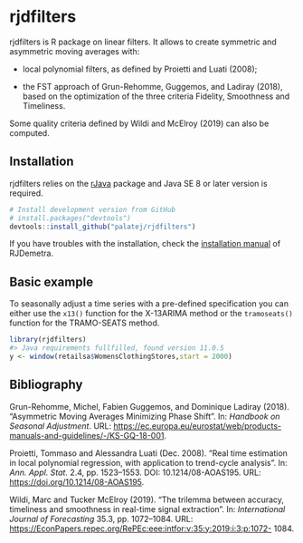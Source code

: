 
<!-- README.md is generated from README.Rmd. Please edit that file -->

# rjdfilters

rjdfilters is R package on linear filters. It allows to create symmetric
and asymmetric moving averages with:

-   local polynomial filters, as defined by Proietti and Luati (2008);

-   the FST approach of Grun-Rehomme, Guggemos, and Ladiray (2018),
    based on the optimization of the three criteria Fidelity, Smoothness
    and Timeliness.

Some quality criteria defined by Wildi and McElroy (2019) can also be
computed.

## Installation

rjdfilters relies on the
[rJava](https://CRAN.R-project.org/package=rJava) package and Java SE 8
or later version is required.

``` r
# Install development version from GitHub
# install.packages("devtools")
devtools::install_github("palatej/rjdfilters")
```

If you have troubles with the installation, check the [installation
manual](https://github.com/jdemetra/rjdemetra/wiki/Installation-manual)
of RJDemetra.

## Basic example

To seasonally adjust a time series with a pre-defined specification you
can either use the `x13()` function for the X-13ARIMA method or the
`tramoseats()` function for the TRAMO-SEATS method.

``` r
library(rjdfilters)
#> Java requirements fullfilled, found version 11.0.5
y <- window(retailsa$WomensClothingStores,start = 2000)
```

## Bibliography

Grun-Rehomme, Michel, Fabien Guggemos, and Dominique Ladiray (2018).
“Asymmetric Moving Averages Minimizing Phase Shift”. In: *Handbook on
Seasonal Adjustment*. URL:
<https://ec.europa.eu/eurostat/web/products-manuals-and-guidelines/-/KS-GQ-18-001>.

Proietti, Tommaso and Alessandra Luati (Dec. 2008). “Real time
estimation in local polynomial regression, with application to
trend-cycle analysis”. In: *Ann. Appl. Stat.* 2.4, pp. 1523–1553. DOI:
10.1214/08-AOAS195. URL: <https://doi.org/10.1214/08-AOAS195>.

Wildi, Marc and Tucker McElroy (2019). “The trilemma between accuracy,
timeliness and smoothness in real-time signal extraction”. In:
*International Journal of Forecasting* 35.3, pp. 1072–1084. URL:
<https://EconPapers.repec.org/RePEc:eee:intfor:v:35:y:2019:i:3:p:1072->
1084.

